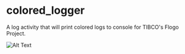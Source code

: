# colored_logger
A log activity that will print colored logs to console for TIBCO's Flogo Project. 

![Alt Text](C:\Users\eabhishe\Desktop\colored_log.png)
